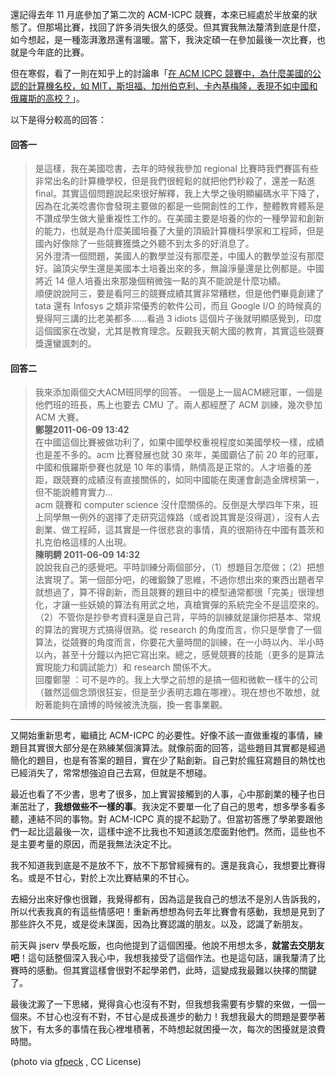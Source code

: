 <!--
[date]: 2012-03-20
[title]: 是貪心還是放不下？其實還有不甘心。
[name]: greedy-cannot-forget-cannot-reconcile
[tag]: ACM-ICPC, 人生規劃
[photo]: http://i.minus.com/jbmFo4zZd2QhJu.png

-->

還記得去年 11 月底參加了第二次的 ACM-ICPC 競賽，本來已經處於半放棄的狀態了。但那場比賽，找回了許多消失很久的感受。但其實我無法釐清到底是什麼，如今想起，是一種澎湃激昂還有溫暖。當下，我決定碩一在參加最後一次比賽，也就是今年底的比賽。

但在寒假，看了一則在知乎上的討論串「[在 ACM ICPC 競賽中，為什麼美國的公認的計算機名校，如 MIT，斯坦福、加州伯克利、卡內基梅隆，表現不如中國和俄羅斯的高校？][1]」。

以下是得分較高的回答：

#### 回答一

> 是這樣，我在美國唸書，去年的時候我參加 regional 比賽時我們賽區有些非常出名的計算機學校，但是我們很輕鬆的就把他們秒殺了，還差一點進 final。其實這個問題說起來很好解釋，我上大學之後明顯編碼水平下降了， 因為在北美唸書你會發現主要做的都是一些開創性的工作，整體教育體系是不讚成學生做大量重複性工作的。在美國主要是培養的你的一種學習和創新的能力，也就是為什麼美國培養了大量的頂級計算機科學家和工程師，但是國內好像除了一些競賽獲獎之外聽不到太多的好消息了。  
另外澄清一個問題，美國人的數學並沒有那麼差，中國人的數學並沒有那麼好。論頂尖學生還是美國本土培養出來的多，無論淨量還是比例都是。中國將近 14 億人培養出來那幾個稍微強一點的真不能說是什麼功績。  
順便說說阿三，要是看阿三的競賽成績其實非常糟糕，但是他們畢竟創建了 tata 還有 Infosys 之類非常優秀的軟件公司，而且 Google I/O 的時候真的覺得阿三講的比老美都多……看過 3 idiots 這個片子後就明顯感覺到，印度這個國家在改變，尤其是教育理念。反觀我天朝大國的教育，其實這些競賽獎還蠻諷刺的。

#### 回答二

> 我來添加兩個交大ACM班同學的回答。
一個是上一屆ACM總冠軍，一個是他們班的班長，馬上也要去 CMU 了。兩人都經歷了 ACM 訓練，幾次參加 ACM 大賽。  
**鄭曌2011-06-09 13:42**  
在中國這個比賽被做功利了，如果中國學校重視程度如美國學校一樣，成績也是差不多的。acm 比賽發展也就 30 來年，美國霸佔了前 20 年的冠軍，中國和俄羅斯參賽也就是 10 年的事情，熱情高是正常的。人才培養的差距，跟競賽的成績沒有直接關係的，如同中國能在奧運會創造金牌榜第一，但不能說體育實力...  
acm 競賽和 computer science 沒什麼關係的。反倒是大學四年下來，班上同學無一例外的選擇了走研究這條路（或者說其實是沒得選），沒有人去創業、做工程師，這其實是一件很悲哀的事情，真的很期待在中國有蓋茨和扎克伯格這樣的人出現。  
**陳明騁 2011-06-09 14:32**  
說說我自己的感覺吧。平時訓練分兩個部分，（1）想題目怎麼做；（2）把想法實現了。第一個部分吧，的確鍛鍊了思維，不過你想出來的東西出題者早就想過了，算不得創新，而且競賽的題目中的模型通常都很「完美」很理想化，才讓一些妖嬈的算法有用武之地，真槍實彈的系統完全不是這麼來的。（2）不管你是抄參考資料還是自己背，平時的訓練就是讓你把基本、常規的算法的實現方式搞得很熟。從 research 的角度而言，你只是學會了一個算法，從競賽的角度而言，你要花大量時間的訓練，在一小時以內、半小時以內，甚至十分鐘以內把它寫出來。總之，感覺競賽的技能（更多的是算法實現能力和調試能力）和 research 關係不大。  
回覆鄭曌 ：可不是咋的。我上大學之前想的是搞一個和微軟一樣牛的公司（雖然這個念頭很狂妄，但是至少表明志趣在哪裡）。現在想也不敢想，就盼著能夠在讀博的時候被洗洗腦，換一套事業觀。

---

又開始重新思考，繼續比 ACM-ICPC 的必要性。好像不該一直做重複的事情，練題目其實很大部分是在熟練某個演算法。就像前面的回答，這些題目其實都是經過簡化的題目，也是有答案的題目，實在少了點創新。自己對於瘋狂寫題目的熱忱也已經消失了，常常想強迫自己去寫，但就是不想碰。

最近也看了不少書，思考了很多，加上實習接觸到的人事，心中那創業的種子也日漸茁壯了，**我想做些不一樣的事**。我決定不要單一化了自己的思考，想多學多看多聽，連結不同的事物。對 ACM-ICPC 真的提不起勁了。但當初答應了學弟要跟他們一起比這最後一次，這樣中途不比我也不知道該怎麼面對他們。然而，這些也不是主要考量的原因，而是我無法決定不比。

我不知道我到底是不是放不下，放不下那曾經擁有的。還是我貪心，我想要比賽得名。或是不甘心，對於上次比賽結果的不甘心。

去細分出來好像也很難，我覺得都有，因為這是我自己的想法不是別人告訴我的，所以代表我真的有這些情感吧！重新再想想為何去年比賽會有感動，我想是見到了那些許久不見，或是從未謀面，因為比賽認識的朋友。以及，認識了新朋友。

前天與 jserv 學長吃飯，也向他提到了這個困擾。他說不用想太多，**就當去交朋友吧**！這句話整個深入我心中，我想我接受了這個作法。也是這句話，讓我釐清了比賽時的感動。但其實這樣會很對不起學弟們，此時，這變成我最難以抉擇的關鍵了。

最後沈澱了一下思緒，覺得貪心也沒有不對，但我想我需要有步驟的來做，一個一個來。不甘心也沒有不對，不甘心是成長進步的動力！我想我最大的問題是要學著放下，有太多的事情在我心裡堆積著，不時想起就困擾一次，每次的困擾就是浪費時間。

(photo via [gfpeck][2] , CC License)

[1]: http://www.zhihu.com/question/19691218
[2]: http://www.flickr.com/photos/44442915@N00/4122998132/
